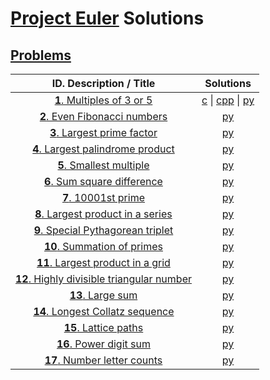 # [Project Euler](https://projecteuler.net/) Solutions
## [Problems](https://projecteuler.net/archives)
| **ID**. Description / Title | Solutions |
| :---------------------: | :-------: |
| [**1**. Multiples of 3 or 5](https://projecteuler.net/problem=1)                                 | [c](./c/p0001.c) \| [cpp](./cpp/p0001.cpp) \| [py](./py/p0001.py) |
| [**2**. Even Fibonacci numbers](https://projecteuler.net/problem=2)                              | [py](./py/p0002.py) |
| [**3**. Largest prime factor](https://projecteuler.net/problem=3)                                | [py](./py/p0003.py) |
| [**4**. Largest palindrome product](https://projecteuler.net/problem=4)                          | [py](./py/p0004.py) |
| [**5**. Smallest multiple](https://projecteuler.net/problem=5)                                   | [py](./py/p0005.py) |
| [**6**. Sum square difference](https://projecteuler.net/problem=6)                               | [py](./py/p0006.py) |
| [**7**. 10001st prime](https://projecteuler.net/problem=7)                                       | [py](./py/p0007.py) |
| [**8**. Largest product in a series](https://projecteuler.net/problem=8)                         | [py](./py/p0008.py) |
| [**9**. Special Pythagorean triplet](https://projecteuler.net/problem=9)                         | [py](./py/p0009.py) |
| [**10**. Summation of primes](https://projecteuler.net/problem=10)                               | [py](./py/p0010.py) |
| [**11**. Largest product in a grid](https://projecteuler.net/problem=11)                         | [py](./py/p0011.py) |
| [**12**. Highly divisible triangular number](https://projecteuler.net/problem=12)                | [py](./py/p0012.py) |
| [**13**. Large sum](https://projecteuler.net/problem=13)                                         | [py](./py/p0013.py) |
| [**14**. Longest Collatz sequence](https://projecteuler.net/problem=14)                          | [py](./py/p0014.py) |
| [**15**. Lattice paths](https://projecteuler.net/problem=15)                                     | [py](./py/p0015.py) |
| [**16**. Power digit sum](https://projecteuler.net/problem=16)                                   | [py](./py/p0016.py) |
| [**17**. Number letter counts](https://projecteuler.net/problem=17)                              | [py](./py/p0017.py) |
